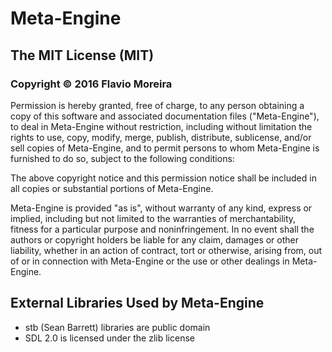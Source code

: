 # Meta-Engine

## The MIT License (MIT)

### Copyright © 2016 Flavio Moreira

Permission is hereby granted, free of charge, to any person obtaining a copy of this software and associated documentation files ("Meta-Engine"), to deal in Meta-Engine without restriction, including without limitation the rights to use, copy, modify, merge, publish, distribute, sublicense, and/or sell copies of Meta-Engine, and to permit persons to whom Meta-Engine is furnished to do so, subject to the following conditions:

The above copyright notice and this permission notice shall be included in all copies or substantial portions of Meta-Engine.

Meta-Engine is provided "as is", without warranty of any kind, express or implied, including but not limited to the warranties of merchantability, fitness for a particular purpose and noninfringement. In no event shall the authors or copyright holders be liable for any claim, damages or other liability, whether in an action of contract, tort or otherwise, arising from, out of or in connection with Meta-Engine or the use or other dealings in Meta-Engine.

## External Libraries Used by Meta-Engine

* stb (Sean Barrett) libraries are public domain
* SDL 2.0 is licensed under the zlib license
